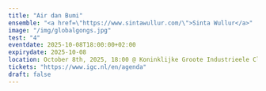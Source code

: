 ```yaml
---
title: "Air dan Bumi"
ensemble: "<a href=\"https://www.sintawullur.com/\">Sinta Wullur</a>"
image: "/img/globalgongs.jpg"
test: "4"
eventdate: 2025-10-08T18:00:00+02:00
expirydate: 2025-10-08
location: October 8th, 2025, 18:00 @ Koninklijke Groote Industrieele Club, Amsterdam.
tickets: "https://www.igc.nl/en/agenda"
draft: false
---
```


